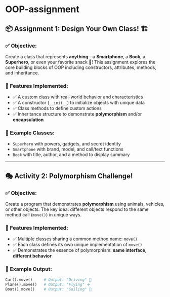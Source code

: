 # OOP-assignment

## 📦 Assignment 1: Design Your Own Class! 🏗️

### ✅ Objective:
Create a class that represents **anything**—a **Smartphone**, a **Book**, a **Superhero**, or even your favorite snack 🍕! This assignment explores the core building blocks of OOP including constructors, attributes, methods, and inheritance.

### 🔧 Features Implemented:
- ✅ A custom class with real-world behavior and characteristics  
- ✅ A constructor (`__init__`) to initialize objects with unique data  
- ✅ Class methods to define custom actions  
- ✅ Inheritance structure to demonstrate **polymorphism** and/or **encapsulation**

### 🧪 Example Classes:
- `Superhero` with powers, gadgets, and secret identity
- `Smartphone` with brand, model, and call/text functions
- `Book` with title, author, and a method to display summary

---

## 🎭 Activity 2: Polymorphism Challenge!

### ✅ Objective:
Create a program that demonstrates **polymorphism** using animals, vehicles, or other objects. The key idea: different objects respond to the same method call (`move()`) in unique ways.

### 🔧 Features Implemented:
- ✅ Multiple classes sharing a common method name: `move()`  
- ✅ Each class defines its own unique implementation of `move()`  
- ✅ Demonstrates the essence of polymorphism: **same interface, different behavior**

### 🧪 Example Output:
```python
Car().move()     # Output: "Driving" 🚗  
Plane().move()   # Output: "Flying" ✈️  
Boat().move()    # Output: "Sailing" 🚤 